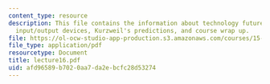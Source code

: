 ```yaml
---
content_type: resource
description: This file contains the information about technology futures, communications,
  input/output devices, Kurzweil's predictions, and course wrap up.
file: https://ol-ocw-studio-app-production.s3.amazonaws.com/courses/15-561-information-technology-essentials-spring-2005/afd96589b7020aa7da2ebcfc28d53274_lecture16.pdf
file_type: application/pdf
resourcetype: Document
title: lecture16.pdf
uid: afd96589-b702-0aa7-da2e-bcfc28d53274
---
```

